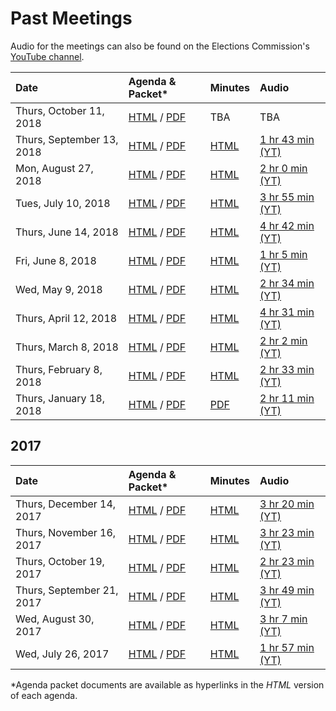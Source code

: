 # Past Meetings

Audio for the meetings can also be found on the Elections Commission's
[YouTube channel][youtube-channel].


| Date                      | Agenda & Packet* | Minutes | Audio |
|:--------------------------|:-----------------|:--------|:------|
| Thurs, October 11, 2018   | [HTML](meetings/2018/2018-10-11/agenda) / [PDF](files/meetings/2018/2018-10-11/2018_10_11_OSVTAC_Agenda.pdf)  | TBA | TBA |
| Thurs, September 13, 2018 | [HTML](meetings/2018/2018-09-13/agenda) / [PDF](files/meetings/2018/2018-09-13/2018_09_13_OSVTAC_Agenda.pdf)  | [HTML](meetings/2018/2018-09-13/minutes) | [1 hr 43 min (YT)](https://www.youtube.com/watch?v=LaUvtvhASR0) |
| Mon, August 27, 2018      | [HTML](meetings/2018/2018-08-27/agenda) / [PDF](files/meetings/2018/2018-08-27/2018_08_27_OSVTAC_Agenda.pdf)  | [HTML](meetings/2018/2018-08-27/minutes) | [2 hr 0 min (YT)](https://www.youtube.com/watch?v=wNKa7ET1x4o) |
| Tues, July 10, 2018       | [HTML](meetings/2018/2018-07-10/agenda) / [PDF](files/meetings/2018/2018-07-10/2018_07_10_OSVTAC_Agenda.pdf)  | [HTML](meetings/2018/2018-07-10/minutes) | [3 hr 55 min (YT)](https://www.youtube.com/watch?v=8Qx-Si9UxMI) |
| Thurs, June 14, 2018      | [HTML](meetings/2018-06-14/agenda) / [PDF](files/meetings/2018-06-14/2018_06_14_OSVTAC_Agenda.pdf)  | [HTML](meetings/2018-06-14/minutes) | [4 hr 42 min (YT)](https://www.youtube.com/watch?v=OhbJUBk-blk) |
| Fri, June 8, 2018         | [HTML](meetings/2018-06-08/agenda) / [PDF](files/meetings/2018-06-08/2018_06_08_OSVTAC_Agenda.pdf)  | [HTML](meetings/2018-06-08/minutes) | [1 hr  5 min (YT)](https://www.youtube.com/watch?v=jM-75A0sIbg) |
| Wed, May 9, 2018          | [HTML](meetings/2018-05-09/agenda) / [PDF](files/meetings/2018-05-09/2018_05_09_OSVTAC_Agenda.pdf)  | [HTML](meetings/2018-05-09/minutes) | [2 hr 34 min (YT)](https://www.youtube.com/watch?v=PrIW-8x_ysQ) |
| Thurs, April 12, 2018     | [HTML](meetings/2018-04-12/agenda) / [PDF](files/meetings/2018-04-12/2018_04_12_OSVTAC_Agenda.pdf)  | [HTML](meetings/2018-04-12/minutes)               | [4 hr 31 min (YT)](https://www.youtube.com/watch?v=ymV1dqDBRR4) |
| Thurs, March 8, 2018      | [HTML](meetings/2018-03-08/agenda) / [PDF](files/meetings/2018-03-08/2018_03_08_OSVTAC_Agenda.pdf)  | [HTML](meetings/2018-03-08/minutes)               | [2 hr  2 min (YT)](https://www.youtube.com/watch?v=OIFnabnuFYw) |
| Thurs, February 8, 2018   | [HTML](meetings/2018-02-08/agenda) / [PDF](files/meetings/2018-02-08/2018_02_08_OSVTAC_Agenda.pdf)  | [HTML](meetings/2018-02-08/minutes)               | [2 hr 33 min (YT)](https://www.youtube.com/watch?v=NYnhnEKFBnE) |
| Thurs, January 18, 2018   | [HTML](meetings/2018-01-18/agenda) / [PDF](files/meetings/2018-01-18/2018_01_18_OSVTAC_Agenda.pdf)  | [PDF][minutes-2018-01-18]                         | [2 hr 11 min (YT)](https://www.youtube.com/watch?v=-J_YRZ9z308) |


## 2017

| Date                      | Agenda & Packet* | Minutes | Audio |
|:--------------------------|:-----------------|:--------|:------|
| Thurs, December 14, 2017  | [HTML](meetings/2017-12-14/agenda) / [PDF](files/meetings/2017-12-14/2017_12_14_OSVTAC_Agenda.pdf)  | [HTML](meetings/2017-12-14/minutes)               | [3 hr 20 min (YT)](https://www.youtube.com/watch?v=LQGz05kO42g) |
| Thurs, November 16, 2017  | [HTML](meetings/2017-11-16/agenda) / [PDF](files/meetings/2017-11-16/2017_11_16_OSVTAC_Agenda.pdf)  | [HTML](meetings/2017-11-16/minutes)               | [3 hr 23 min (YT)](https://www.youtube.com/watch?v=MlD2RJvSlpI) |
| Thurs, October 19, 2017   | [HTML](meetings/2017-10-19/agenda) / [PDF](files/meetings/2017-10-19/2017_10_19_OSVTAC_Agenda.pdf)  | [HTML](meetings/2017-10-19/minutes)               | [2 hr 23 min (YT)](https://www.youtube.com/watch?v=88eewdZs2jM) |
| Thurs, September 21, 2017 | [HTML](meetings/2017-09-21/agenda) / [PDF](files/meetings/2017-09-21/2017_09_21_OSVTAC_Agenda.pdf)  | [HTML](meetings/2017-09-21/minutes)               | [3 hr 49 min (YT)](https://www.youtube.com/watch?v=YRoPkECqfcs) |
| Wed, August 30, 2017      | [HTML](meetings/2017-08-30/agenda) / [PDF](files/meetings/2017-08-30/2017_08_30_OSVTAC_Agenda.pdf)  | [HTML](meetings/2017-08-30/minutes)               | [3 hr  7 min (YT)](https://www.youtube.com/watch?v=6Gy5YinBUPc) |
| Wed, July 26, 2017        | [HTML](meetings/2017-07-26/agenda) / [PDF](files/meetings/2017-07-26/2017_07_26_OSVSTAC_Agenda.pdf) | [HTML](meetings/2017-07-26/minutes)               | [1 hr 57 min (YT)](https://www.youtube.com/watch?v=EeJ69YyKhp8) |

\*Agenda packet documents are available as hyperlinks in the _HTML_ version of
each agenda.


[minutes-2018-01-18]: files/meetings/2018-01-18/2018_01_18_OSVTAC_Minutes.pdf
[youtube-channel]: https://www.youtube.com/channel/UCAXKDcd6YQ4FxHFUp8Hb5Jg
